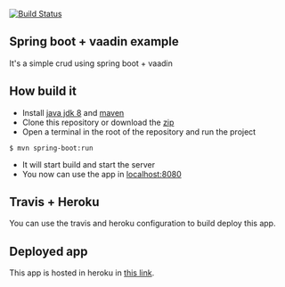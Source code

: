 [![Build Status](https://travis-ci.org/ArthurJordao/vaadin-products-crud.svg?branch=master)](https://travis-ci.org/ArthurJordao/vaadin-products-crud)
## Spring boot + vaadin example
It's a simple crud using spring boot + vaadin
## How build it
* Install [java jdk 8](http://www.oracle.com/technetwork/java/javase/downloads/index.html) and [maven](https://maven.apache.org/) 
* Clone this repository or download the [zip](https://github.com/ArthurJordao/vaadin-products-crud/archive/master.zip)
* Open a terminal in the root of the repository and run the project
```
$ mvn spring-boot:run
```
* It will start build and start the server
* You now can use the app in [localhost:8080](http://localhost:8080)
## Travis + Heroku
You can use the travis and heroku configuration to build deploy this app.
## Deployed app
This app is hosted in heroku in [this link](product-crud.herokuapp.com).